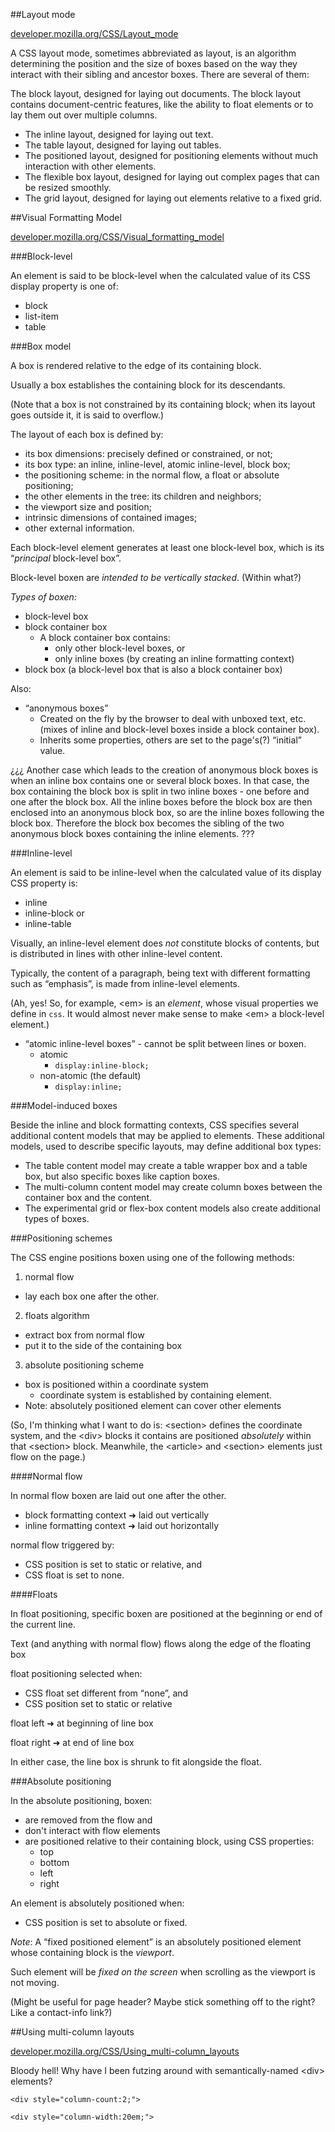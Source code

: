 ##Layout mode

[developer.mozilla.org/CSS/Layout_mode](https://developer.mozilla.org/en-US/docs/Web/CSS/Layout_mode)

A CSS layout mode, sometimes abbreviated as layout, is an algorithm determining the position and the size of boxes based on the way they interact with their sibling and ancestor boxes. There are several of them:

The block layout, designed for laying out documents. The block layout contains document-centric features, like the ability to float elements or to lay them out over multiple columns.

*  The inline layout, designed for laying out text.
*  The table layout, designed for laying out tables.
*  The positioned layout, designed for positioning elements without much interaction with other elements.
*  The flexible box layout, designed for laying out complex pages that can be resized smoothly.
*  The grid layout, designed for laying out elements relative to a fixed grid.


##Visual Formatting Model

[developer.mozilla.org/CSS/Visual_formatting_model](https://developer.mozilla.org/en-US/docs/Web/Guide/CSS/Visual_formatting_model)

###Block-level

An element is said to be block-level when the calculated value of its CSS display property is one of:

* block
* list-item
* table

###Box model

A box is rendered relative to the edge of its containing block.

Usually a box establishes the containing block for its descendants.

  (Note that a box is not constrained by its containing block; when its layout goes outside it, it is said to overflow.)


The layout of each box is defined by:
* its box dimensions: precisely defined or constrained, or not;
* its box type: an inline, inline-level, atomic inline-level, block box;
* the positioning scheme: in the normal flow, a float or absolute positioning;
* the other elements in the tree: its children and neighbors;
* the viewport size and position;
* intrinsic dimensions of contained images;
* other external information.

Each block-level element generates at least one block-level box, which is its “*principal* block-level box”.

Block-level boxen are *intended to be vertically stacked*. (Within what?)

*Types of boxen:*
* block-level box
* block container box
  * A block container box contains:
    * only other block-level boxes, or
    * only inline boxes (by creating an inline formatting context)
* block box (a block-level box that is also a block container box)

Also:
* “anonymous boxes”
  * Created on the fly by the browser to deal with unboxed text, etc. (mixes of inline and block-level boxes inside a block container box).
  * Inherits some properties, others are set to the page's(?) “initial” value.

¿¿¿
Another case which leads to the creation of anonymous block boxes is when an inline box contains one or several block boxes. In that case, the box containing the block box is split in two inline boxes - one before and one after the block box. All the inline boxes before the block box are then enclosed into an anonymous block box, so are the inline boxes following the block box. Therefore the block box becomes the sibling of the two anonymous block boxes containing the inline elements.
???


###Inline-level

An element is said to be inline-level when the calculated value of its display CSS property is:

* inline
* inline-block or
* inline-table

Visually, an inline-level element does *not* constitute blocks of contents, but is distributed in lines with other inline-level content.

Typically, the content of a paragraph, being text with different formatting such as “emphasis”, is made from inline-level elements.

  (Ah, yes!  So, for example, &lt;em&gt; is an *element*, whose visual properties we define in `css`.  It would almost never make sense to make &lt;em&gt; a block-level element.)

* “atomic inline-level boxes” - cannot be split between lines or boxen.
  * atomic
    * `display:inline-block;`
  * non-atomic (the default)
    * `display:inline;`

###Model-induced boxes

Beside the inline and block formatting contexts, CSS specifies several additional content models that may be applied to elements. These additional models, used to describe specific layouts, may define additional box types:

* The table content model may create a table wrapper box and a table box, but also specific boxes like caption boxes.
* The multi-column content model may create column boxes between the container box and the content.
* The experimental grid or flex-box content models also create additional types of boxes.

###Positioning schemes

The CSS engine positions boxen using one of the following methods:

1. normal flow
  * lay each box one after the other.
2. floats algorithm
  * extract box from normal flow
  * put it to the side of the containing box
3. absolute positioning scheme
  * box is positioned within a coordinate system
    * coordinate system is established by containing element.
  * Note: absolutely positioned element can cover other elements

(So, I'm thinking what I want to do is: &lt;section&gt; defines the coordinate system, and the &lt;div&gt; blocks it contains are positioned *absolutely* within that &lt;section&gt; block.  Meanwhile, the &lt;article&gt; and &lt;section&gt; elements just flow on the page.)

####Normal flow

In normal flow boxen are laid out one after the other.

* block formatting context ➜ laid out vertically
* inline formatting context ➜ laid out horizontally

normal flow triggered by:

* CSS position is set to static or relative, and
* CSS float is set to none.

####Floats

In float positioning, specific boxen are positioned at the beginning or end of the current line.

Text (and anything with normal flow) flows along the edge of the floating box

float positioning selected when:

* CSS float set different from “none”, and
* CSS position set to static or relative

float left ➜ at beginning of line box

float right ➜ at end of line box

  In either case, the line box is shrunk to fit alongside the float.


###Absolute positioning

In the absolute positioning, boxen:

* are removed from the flow and
* don't interact with flow elements
* are positioned relative to their containing block, using CSS properties:
    * top
    * bottom
    * left
    * right

An element is absolutely positioned when:

* CSS position is set to absolute or fixed.


*Note*: A “fixed positioned element” is an absolutely positioned element whose containing block is the *viewport*.

Such element will be *fixed on the screen* when scrolling as the viewport is not moving.

(Might be useful for page header?  Maybe stick something off to the right? Like a contact-info link?)


##Using multi-column layouts

[developer.mozilla.org/CSS/Using_multi-column_layouts](https://developer.mozilla.org/en-US/docs/Web/Guide/CSS/Using_multi-column_layouts)

Bloody hell!  Why have I been futzing around with semantically-named &lt;div&gt; elements?

`<div style="column-count:2;">`

`<div style="column-width:20em;">`
